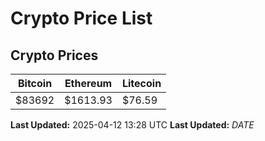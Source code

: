 # Crypto Price List

## Crypto Prices
| Bitcoin | Ethereum | Litecoin |
| ------- | -------- | -------- |
| $83692 | $1613.93 | $76.59 |
**Last Updated:** 2025-04-12 13:28 UTC
**Last Updated:** $DATE$
